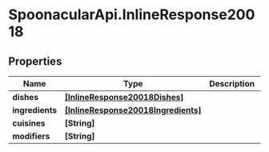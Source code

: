 # SpoonacularApi.InlineResponse20018

## Properties

Name | Type | Description | Notes
------------ | ------------- | ------------- | -------------
**dishes** | [**[InlineResponse20018Dishes]**](InlineResponse20018Dishes.md) |  | 
**ingredients** | [**[InlineResponse20018Ingredients]**](InlineResponse20018Ingredients.md) |  | 
**cuisines** | **[String]** |  | 
**modifiers** | **[String]** |  | 


